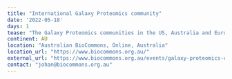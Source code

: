 ```yaml
---
title: "International Galaxy Proteomics community"
date: '2022-05-18'
days: 1
tease: "The Galaxy Proteomics communities in the US, Australia and Europe regularly come together online to talk about topics of shared interest. All are welcome!"
continent: AU
location: "Australian BioCommons, Online, Australia"
location_url: "https://www.biocommons.org.au/"
external_url: "https://www.biocommons.org.au/events/galaxy-proteomics-community"
contact: "johan@biocommons.org.au"
---
```

